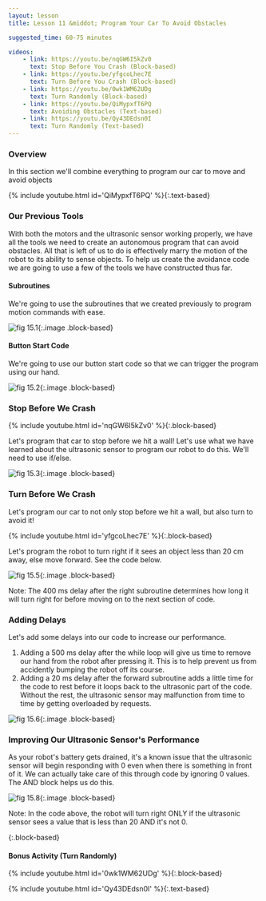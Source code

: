 ```yaml
---
layout: lesson
title: Lesson 11 &middot; Program Your Car To Avoid Obstacles

suggested_time: 60-75 minutes  

videos:
    - link: https://youtu.be/nqGW6I5kZv0
      text: Stop Before You Crash (Block-based)
    - link: https://youtu.be/yfgcoLhec7E
      text: Turn Before You Crash (Block-based)
    - link: https://youtu.be/0wk1WM62UDg
      text: Turn Randomly (Block-based)
    - link: https://youtu.be/QiMypxfT6PQ
      text: Avoiding Obstacles (Text-based)
    - link: https://youtu.be/Qy43DEdsn0I
      text: Turn Randomly (Text-based)
---
```




### Overview

In this section we'll combine everything to program our car to move and avoid objects

{% include youtube.html id='QiMypxfT6PQ' %}{:.text-based}


### Our Previous Tools

With both the motors and the ultrasonic sensor working properly, we have all the tools we need to create an autonomous program that can avoid obstacles.  All that is left of us to do is effectively marry the motion of the robot to its ability to sense objects.  To help us create the avoidance code we are going to use a few of the tools we have constructed thus far. 

#### Subroutines

We're going to use the subroutines that we created previously to program motion commands with ease.

![fig 15.1](fig-15_1.png){:.image .block-based}

#### Button Start Code

We're going to use our button start code so that we can trigger the program using our hand.

![fig 15.2](fig-15_2.png){:.image .block-based}

### Stop Before We Crash

{% include youtube.html id='nqGW6I5kZv0' %}{:.block-based}

Let's program that car to stop before we hit a wall!  Let's use what we have learned about the ultrasonic sensor to program our robot to do this.  We'll need to use if/else.

![fig 15.3](fig-15_3.png){:.image .block-based}



### Turn Before We Crash

Let's program our car to not only stop before we hit a wall, but also turn to avoid it!

<div markdown="1">

{% include youtube.html id='yfgcoLhec7E' %}{:.block-based}

Let's program the robot to turn right if it sees an object less than 20 cm away, else move forward.   See the code below.

![fig 15.5](fig-15_5.png){:.image .block-based}

Note: The 400 ms delay after the right subroutine determines how long it will turn right for before moving on to the next section of code.  

### Adding Delays 

Let's add some delays into our code to increase our performance.

1. Adding a 500 ms delay after the while loop will give us time to remove our hand from the robot after pressing it.  This is to help prevent us from accidently bumping the robot off its course.
2. Adding a 20 ms delay after the forward subroutine adds a little time for the code to rest before it loops back to the ultrasonic part of the code.  Without the rest, the ultrasonic sensor may malfunction from time to time by getting overloaded by requests.

![fig 15.6](fig-15_6.png){:.image .block-based}

### Improving Our Ultrasonic Sensor's Performance 

As your robot's battery gets drained, it's a known issue that the ultrasonic sensor will begin responding with 0 even when there is something in front of it.  We can actually take care of this through code by ignoring 0 values.  The AND block helps us do this.

![fig 15.8](fig-15_8.png){:.image .block-based}

Note: In the code above, the robot will turn right ONLY if the ultrasonic sensor sees a value that is less than 20 AND it's not 0.  

</div>{:.block-based}

#### Bonus Activity (Turn Randomly)

{% include youtube.html id='0wk1WM62UDg' %}{:.block-based}

{% include youtube.html id='Qy43DEdsn0I' %}{:.text-based}

